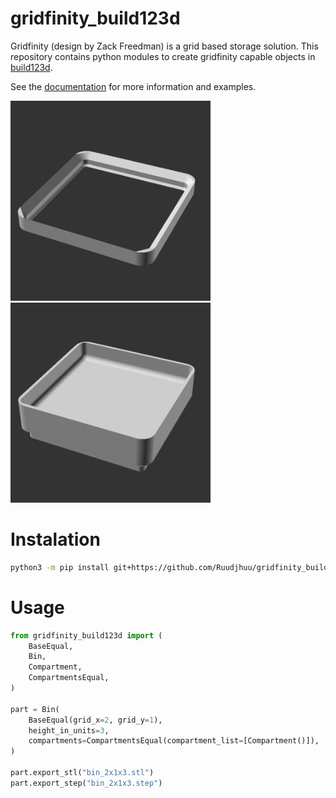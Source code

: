 # gridfinity_build123d
Gridfinity (design by Zack Freedman) is a grid based storage solution. This repository contains python modules to create gridfinity capable objects in [build123d](https://github.com/gumyr/build123d). 

See the [documentation](http://gridfinity-build123d.readthedocs.io/) for more information and examples.

<img src="docs/assets/baseplate.gif" width="320"/> <img src="docs/assets/bin.gif" width="320"/> 

# Instalation 

```bash
python3 -m pip install git+https://github.com/Ruudjhuu/gridfinity_build123d
```

# Usage
```python
from gridfinity_build123d import (
    BaseEqual,
    Bin,
    Compartment,
    CompartmentsEqual,
)

part = Bin(
    BaseEqual(grid_x=2, grid_y=1),
    height_in_units=3,
    compartments=CompartmentsEqual(compartment_list=[Compartment()]),
)

part.export_stl("bin_2x1x3.stl")
part.export_step("bin_2x1x3.step")

```
